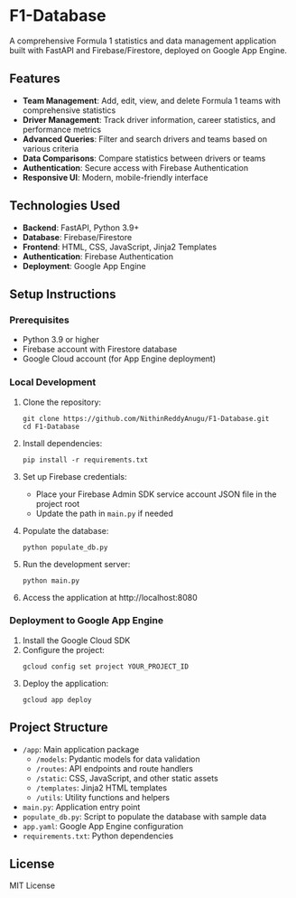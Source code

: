 # F1-Database

A comprehensive Formula 1 statistics and data management application built with FastAPI and Firebase/Firestore, deployed on Google App Engine.

## Features

- **Team Management**: Add, edit, view, and delete Formula 1 teams with comprehensive statistics
- **Driver Management**: Track driver information, career statistics, and performance metrics
- **Advanced Queries**: Filter and search drivers and teams based on various criteria
- **Data Comparisons**: Compare statistics between drivers or teams
- **Authentication**: Secure access with Firebase Authentication
- **Responsive UI**: Modern, mobile-friendly interface

## Technologies Used

- **Backend**: FastAPI, Python 3.9+
- **Database**: Firebase/Firestore
- **Frontend**: HTML, CSS, JavaScript, Jinja2 Templates
- **Authentication**: Firebase Authentication
- **Deployment**: Google App Engine

## Setup Instructions

### Prerequisites
- Python 3.9 or higher
- Firebase account with Firestore database
- Google Cloud account (for App Engine deployment)

### Local Development

1. Clone the repository:
   ```
   git clone https://github.com/NithinReddyAnugu/F1-Database.git
   cd F1-Database
   ```

2. Install dependencies:
   ```
   pip install -r requirements.txt
   ```

3. Set up Firebase credentials:
   - Place your Firebase Admin SDK service account JSON file in the project root
   - Update the path in `main.py` if needed

4. Populate the database:
   ```
   python populate_db.py
   ```

5. Run the development server:
   ```
   python main.py
   ```

6. Access the application at http://localhost:8080

### Deployment to Google App Engine

1. Install the Google Cloud SDK
2. Configure the project:
   ```
   gcloud config set project YOUR_PROJECT_ID
   ```
3. Deploy the application:
   ```
   gcloud app deploy
   ```

## Project Structure

- `/app`: Main application package
  - `/models`: Pydantic models for data validation
  - `/routes`: API endpoints and route handlers
  - `/static`: CSS, JavaScript, and other static assets
  - `/templates`: Jinja2 HTML templates
  - `/utils`: Utility functions and helpers
- `main.py`: Application entry point
- `populate_db.py`: Script to populate the database with sample data
- `app.yaml`: Google App Engine configuration
- `requirements.txt`: Python dependencies

## License

MIT License